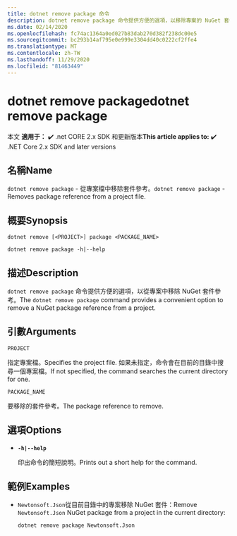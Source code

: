 ```yaml
---
title: dotnet remove package 命令
description: dotnet remove package 命令提供方便的選項，以移除專案的 NuGet 套件參考。
ms.date: 02/14/2020
ms.openlocfilehash: fc74ac1364a0ed027b83dab270d382f238dc00e5
ms.sourcegitcommit: bc293b14af795e0e999e3304dd40c0222cf2ffe4
ms.translationtype: MT
ms.contentlocale: zh-TW
ms.lasthandoff: 11/29/2020
ms.locfileid: "81463449"
---
```

# <a name="dotnet-remove-package"></a><span data-ttu-id="5458d-103">dotnet remove package</span><span class="sxs-lookup"><span data-stu-id="5458d-103">dotnet remove package</span></span>

<span data-ttu-id="5458d-104">本文 **適用于：** ✔️ .net CORE 2.x SDK 和更新版本</span><span class="sxs-lookup"><span data-stu-id="5458d-104">**This article applies to:** ✔️ .NET Core 2.x SDK and later versions</span></span>

## <a name="name"></a><span data-ttu-id="5458d-105">名稱</span><span class="sxs-lookup"><span data-stu-id="5458d-105">Name</span></span>

<span data-ttu-id="5458d-106">`dotnet remove package` - 從專案檔中移除套件參考。</span><span class="sxs-lookup"><span data-stu-id="5458d-106">`dotnet remove package` - Removes package reference from a project file.</span></span>

## <a name="synopsis"></a><span data-ttu-id="5458d-107">概要</span><span class="sxs-lookup"><span data-stu-id="5458d-107">Synopsis</span></span>

```dotnetcli
dotnet remove [<PROJECT>] package <PACKAGE_NAME>

dotnet remove package -h|--help
```

## <a name="description"></a><span data-ttu-id="5458d-108">描述</span><span class="sxs-lookup"><span data-stu-id="5458d-108">Description</span></span>

<span data-ttu-id="5458d-109">`dotnet remove package` 命令提供方便的選項，以從專案中移除 NuGet 套件參考。</span><span class="sxs-lookup"><span data-stu-id="5458d-109">The `dotnet remove package` command provides a convenient option to remove a NuGet package reference from a project.</span></span>

## <a name="arguments"></a><span data-ttu-id="5458d-110">引數</span><span class="sxs-lookup"><span data-stu-id="5458d-110">Arguments</span></span>

`PROJECT`

<span data-ttu-id="5458d-111">指定專案檔。</span><span class="sxs-lookup"><span data-stu-id="5458d-111">Specifies the project file.</span></span> <span data-ttu-id="5458d-112">如果未指定，命令會在目前的目錄中搜尋一個專案檔。</span><span class="sxs-lookup"><span data-stu-id="5458d-112">If not specified, the command searches the current directory for one.</span></span>

`PACKAGE_NAME`

<span data-ttu-id="5458d-113">要移除的套件參考。</span><span class="sxs-lookup"><span data-stu-id="5458d-113">The package reference to remove.</span></span>

## <a name="options"></a><span data-ttu-id="5458d-114">選項</span><span class="sxs-lookup"><span data-stu-id="5458d-114">Options</span></span>

- **`-h|--help`**

  <span data-ttu-id="5458d-115">印出命令的簡短說明。</span><span class="sxs-lookup"><span data-stu-id="5458d-115">Prints out a short help for the command.</span></span>

## <a name="examples"></a><span data-ttu-id="5458d-116">範例</span><span class="sxs-lookup"><span data-stu-id="5458d-116">Examples</span></span>

- <span data-ttu-id="5458d-117">`Newtonsoft.Json`從目前目錄中的專案移除 NuGet 套件：</span><span class="sxs-lookup"><span data-stu-id="5458d-117">Remove `Newtonsoft.Json` NuGet package from a project in the current directory:</span></span>

  ```dotnetcli
  dotnet remove package Newtonsoft.Json
  ```
